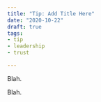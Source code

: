 ```yaml
---
title: "Tip: Add Title Here"
date: "2020-10-22"
draft: true
tags:
- tip
- leadership
- trust

---
```



Blah.

<!--more-->


Blah.
